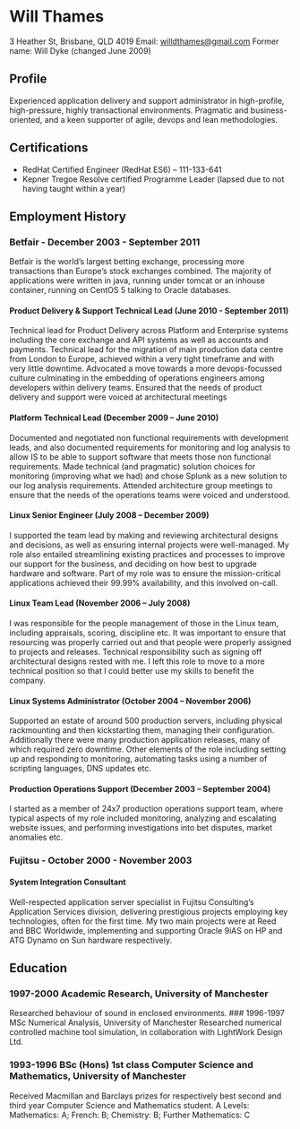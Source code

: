 # Will Thames

3 Heather St, Brisbane, QLD 4019
Email: willdthames@gmail.com
Former name: Will Dyke (changed June 2009)

## Profile
Experienced application delivery and support administrator in high-profile, high-pressure,  highly transactional environments. Pragmatic and business-oriented, and a keen supporter of agile, devops and lean methodologies.  

## Certifications

* RedHat Certified Engineer (RedHat ES6) – 111-133-641
* Kepner Tregoe Resolve certified Programme Leader (lapsed due to not having taught within a year)

## Employment History

### Betfair - December 2003 - September 2011
Betfair is the world’s largest betting exchange, processing more transactions than Europe’s stock exchanges combined. The majority of applications were written in java, running under tomcat or an inhouse container, running on CentOS 5 talking to Oracle databases.

#### Product Delivery & Support Technical Lead (June 2010 - September 2011)
Technical lead for Product Delivery across Platform and Enterprise systems including the core exchange and API systems as well as accounts and payments. Technical lead for the migration of main production data centre from London to Europe, achieved within a very tight timeframe and with very little downtime. Advocated a move towards a more devops-focussed culture culminating in the embedding of operations engineers among developers within delivery teams. Ensured that the needs of product delivery and support were voiced at architectural meetings

#### Platform Technical Lead (December 2009 – June 2010)
Documented and negotiated non functional requirements with development leads, and also documented requirements for monitoring and log analysis to allow IS to be able to support software that meets those non functional requirements. Made technical (and pragmatic) solution choices for monitoring (improving what we had) and chose Splunk as a new solution to our log analysis requirements. Attended architecture group meetings to ensure that the needs of the operations teams were voiced and understood.

#### Linux Senior Engineer (July 2008 – December 2009)
I supported the team lead by making and reviewing architectural designs and decisions, as well as ensuring internal projects were well-managed. My role also entailed streamlining existing practices and processes to improve our support for the business, and deciding on how best to upgrade hardware and software. Part of my role was to ensure the mission-critical applications achieved their 99.99% availability, and this involved on-call.

#### Linux Team Lead (November 2006 – July 2008)   
I was responsible for the people management of those in the Linux team, including appraisals, scoring, discipline etc. It was important to ensure that resourcing was properly carried out and that people were properly assigned to projects and releases. Technical responsibility such as signing off architectural designs rested with me. I left this role to move to a more technical position so that I could better use my skills to benefit the company.

#### Linux Systems Administrator (October 2004 – November 2006)
Supported an estate of around 500 production servers, including physical rackmounting and then kickstarting them, managing their configuration. Additionally there were many production application releases, many of which required zero downtime. Other elements of the role including setting up and responding to monitoring, automating tasks using a number of scripting languages, DNS updates etc.  

#### Production Operations Support (December 2003 – September 2004)
I started as a member of 24x7 production operations support team, where typical aspects of my role included monitoring, analyzing and escalating website issues, and performing investigations into bet disputes, market anomalies etc.

### Fujitsu - October 2000 - November 2003
#### System Integration Consultant
Well-respected application server specialist in Fujitsu Consulting’s Application Services division, delivering prestigious projects employing key technologies, often for the first time. My two main projects were at Reed and BBC Worldwide, implementing and supporting Oracle 9iAS on HP and ATG Dynamo on Sun hardware respectively.

## Education
### 1997-2000    Academic Research, University of Manchester
Researched behaviour of sound in enclosed environments.
### 1996-1997    MSc Numerical Analysis, University of Manchester
Researched numerical controlled machine tool simulation, in collaboration with LightWork Design Ltd.
### 1993-1996    BSc (Hons) 1st class Computer Science and Mathematics, University of Manchester

Received Macmillan and Barclays prizes for respectively best second and third year Computer Science and Mathematics student.
A Levels: Mathematics: A; French: B; Chemistry: B; Further Mathematics: C

